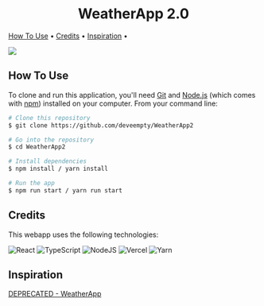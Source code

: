 
<h1 align="center">
  WeatherApp 2.0
  <br>
</h1>

<p align="center">

  <a href="#how-to-use">How To Use</a> •
  <a href="#credits">Credits</a> •
  <a href="#inspiration">Inspiration</a> •
  
  <img src="https://i.imgur.com/5KjxeZ4.gif"/>
</p>


## How To Use

To clone and run this application, you'll need [Git](https://git-scm.com) and [Node.js](https://nodejs.org/en/download/) (which comes with [npm](http://npmjs.com)) installed on your computer. From your command line:

```bash
# Clone this repository
$ git clone https://github.com/deveempty/WeatherApp2

# Go into the repository
$ cd WeatherApp2

# Install dependencies
$ npm install / yarn install

# Run the app
$ npm run start / yarn run start
```

## Credits

This webapp uses the following technologies:

![React](https://img.shields.io/badge/react-%2320232a.svg?style=for-the-badge&logo=react&logoColor=%2361DAFB)
![TypeScript](https://img.shields.io/badge/typescript-%23007ACC.svg?style=for-the-badge&logo=typescript&logoColor=white)
![NodeJS](https://img.shields.io/badge/node.js-6DA55F?style=for-the-badge&logo=node.js&logoColor=white)
![Vercel](https://img.shields.io/badge/vercel-%23000000.svg?style=for-the-badge&logo=vercel&logoColor=white)
![Yarn](https://img.shields.io/badge/yarn-%232C8EBB.svg?style=for-the-badge&logo=yarn&logoColor=white)

## Inspiration

[DEPRECATED - WeatherApp](https://github.com/deveempty/WeatherApp)


